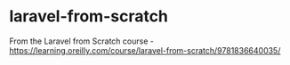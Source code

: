 # laravel-from-scratch
From the Laravel from Scratch course - https://learning.oreilly.com/course/laravel-from-scratch/9781836640035/
